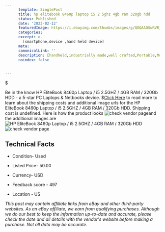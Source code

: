 ```yaml
---
      template: SinglePost
      title: hp elitebook 8460p laptop i5 2 5ghz 4gb ram 320gb hdd
      status: Published
      date: '2023-02-12'
      featuredImage: https://i.ebayimg.com/thumbs/images/g/QOQAAOSwRVRj58uR/s-l225.jpg
      categories: 
      excerpt: >-
        [smartphone,device ,hand held device]
      meta:
      canonicalLink: ''
      description: [handheld,industrially made,well crafted,Portable,Mobile,Compact,Convenient,Lightweight,Maneuverable,Man-portable,Miniature,Carriable,Hand-held,Light,Holdable,Transportable,Mobile device,Pocket-sized,On-the-go,Wireless,Cordless,Compact size,Convenient size, smartphone,device ,hand held device]
      noindex: false
      
        
---
```

$

Be in the know HP EliteBook 8460p Laptop / i5 2.5GHZ /  4GB RAM / 320Gb HDD - a 5-star PC Laptops & Netbooks device.
$[Click Here](https://www.ebay.com/itm/354578883918?hash=item528e8c654e%3Ag%3AQOQAAOSwRVRj58uR&mkevt=1&mkcid=1&mkrid=711-53200-19255-0&campid=%253CePNCampaignId%253E&customid=%253CreferenceId%253E&toolid=10049) to read more to learn about the shipping costs and additional image urls for the HP EliteBook 8460p Laptop / i5 2.5GHZ /  4GB RAM / 320Gb HDD. Shipping cost is undefined. Here is how the product looks ![check vendor page](https://i.ebayimg.com/thumbs/images/g/QOQAAOSwRVRj58uR/s-l225.jpg)and the additional images are![HP EliteBook 8460p Laptop / i5 2.5GHZ /  4GB RAM / 320Gb HDD](https://i.ebayimg.com/images/g/QOQAAOSwRVRj58uR/s-l1600.jpg)![check vendor page](https://origin-galleryplus.ebayimg.com/ws/web/354578883918_2_0_1/225x225.jpg,https://origin-galleryplus.ebayimg.com/ws/web/354578883918_3_0_1/225x225.jpg,https://origin-galleryplus.ebayimg.com/ws/web/354578883918_4_0_1/225x225.jpg,https://origin-galleryplus.ebayimg.com/ws/web/354578883918_5_0_1/225x225.jpg,https://origin-galleryplus.ebayimg.com/ws/web/354578883918_6_0_1/225x225.jpg)



 ## Technical Facts 



     
      

 - Condition- Used 


      

 - Listed Price- 50.00 


      

 - Currency- USD 


      

 - Feedback score - 497 


      

 - Location - US 


      
      

 *_This post may contain affiliate links from eBay and other third-party websites. As an eBay affiliate, we earn from qualifying purchases. Although we do our best to keep the information up-to-date and accurate, please check the date and all details with the vendor's website before making a purchase. Not all data may be accurate._*






